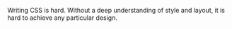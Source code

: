 Writing CSS is hard. Without a deep understanding of style and layout, it is hard to achieve any particular design. 
